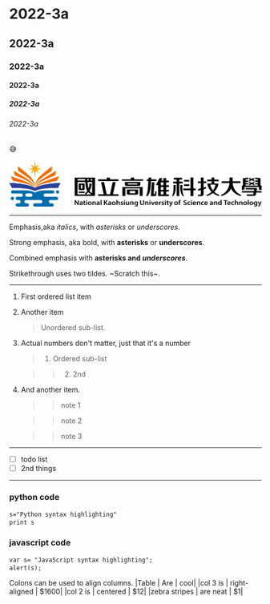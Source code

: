 # 2022-3a 
## 2022-3a 
### 2022-3a 
#### 2022-3a 
##### 2022-3a 
###### 2022-3a 

😅

[![](下載.png)](https://www.youtube.com/watch?v=dQw4w9WgXcQ)

---

Emphasis,aka *italics*, with *asterisks* or *underscores*.

Strong emphasis, aka bold, with **asterisks** or **underscores**.

Combined emphasis with **asterisks and *underscores***.

Strikethrough uses two tildes. ~Scratch this~.

---

1. First ordered list item

2. Another item

   >  Unordered sub-list.
   
3. Actual numbers don't matter, just that it's a number

   > 1. Ordered sub-list

   >> 2. 2nd
   
4. And another item.
   
   >> note 1
   
   >> note 2
   
   >> note 3 

---

- [ ] todo list
- [ ] 2nd things

---

### python code
```
s="Python syntax highlighting"
print s
```

### javascript code
```
var s= "JavaScript syntax highlighting";
alert(s);
```

Colons can be used to align columns.
|Table         |      Are      |  cool|
|col 3 is      | right-aligned | $1600|
|col 2 is      |    centered   |   $12|
|zebra stripes |    are neat   |    $1|

